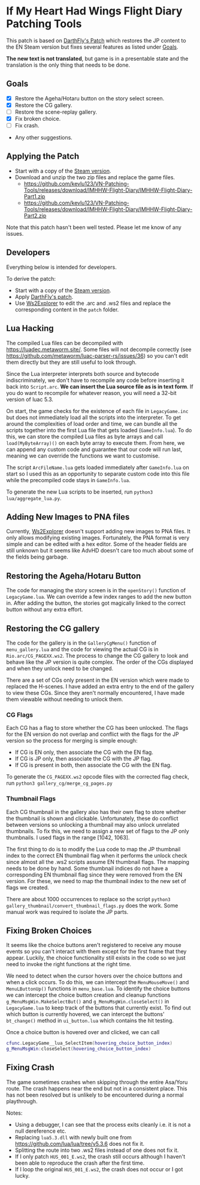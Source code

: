 # If My Heart Had Wings Flight Diary Patching Tools

This patch is based on [DarthFly's Patch](https://www.reddit.com/r/IMHHW/comments/10ul2nc/if_my_heart_had_wings_flight_diary_restoration/) which restores the JP content to the EN Steam version but fixes several features as listed under [Goals](#goals).

**The new text is not translated**, but game is in a presentable state and the translation is the only thing that needs to be done.

## Goals

- [x] Restore the Ageha/Hotaru button on the story select screen.
- [x] Restore the CG gallery.
- [ ] Restore the scene-replay gallery. 
- [x] Fix broken choice.
- [ ] Fix crash.
- Any other suggestions.

## Applying the Patch

- Start with a copy of the [Steam version](https://vndb.org/r58996).
- Download and unzip the two zip files and replace the game files.
  - <https://github.com/kevlu123/VN-Patching-Tools/releases/download/IMHHW-Flight-Diary/IMHHW-Flight-Diary-Part1.zip>
  - <https://github.com/kevlu123/VN-Patching-Tools/releases/download/IMHHW-Flight-Diary/IMHHW-Flight-Diary-Part2.zip>

Note that this patch hasn't been well tested. Please let me know of any issues.

## Developers

Everything below is intended for developers.

To derive the patch:
- Start with a copy of the [Steam version](https://vndb.org/r58996).
- Apply [DarthFly's patch](https://www.reddit.com/r/IMHHW/comments/10ul2nc/if_my_heart_had_wings_flight_diary_restoration/).
- Use [Ws2Explorer](../Ws2Explorer) to edit the .arc and .ws2 files and replace the corresponding content in the `patch` folder.

## Lua Hacking

The compiled Lua files can be decompiled with <https://luadec.metaworm.site/>. Some files will not decompile correctly (see <https://github.com/metaworm/luac-parser-rs/issues/36>) so you can't edit them directly but they are still useful to look through.

Since the Lua interpreter interprets both source and bytecode indiscriminately, we don't have to recompile any code before inserting it back into `Script.arc`. **We can insert the Lua source file as is in text form**. If you do want to recompile for whatever reason, you will need a 32-bit version of luac 5.3.

On start, the game checks for the existence of each file in `LegacyGame.inc` but does not immediately load all the scripts into the interpreter. To get around the complexities of load order and time, we can bundle all the scripts together into the first Lua file that gets loaded (`GameInfo.lua`). To do this, we can store the compiled Lua files as byte arrays and call `load(MyByteArray)()` on each byte array to execute them. From here, we can append any custom code and guarantee that our code will run last, meaning we can override the functions we want to customise.

The script `ArcFileName.lua` gets loaded immediately after `GameInfo.lua` on start so I used this as an opportunity to separate custom code into this file while the precompiled code stays in `GameInfo.lua`.

To generate the new Lua scripts to be inserted, run `python3 lua/aggregate_lua.py`.

## Adding New Images to PNA files

Currently, [Ws2Explorer](../Ws2Explorer) doesn't support adding new images to PNA files. It only allows modifying existing images. Fortunately, the PNA format is very simple and can be edited with a hex editor. Some of the header fields are still unknown but it seems like AdvHD doesn't care too much about some of the fields being garbage.

## Restoring the Ageha/Hotaru Button

The code for managing the story screen is in the `openStory()` function of `LegacyGame.lua`. We can override a few index ranges to add the new button in. After adding the button, the stories got magically linked to the correct button without any extra effort.

## Restoring the CG gallery

The code for the gallery is in the `GalleryCgMenu()` function of `menu_gallery.lua` and the code for viewing the actual CG is in `Rio.arc/CG_PAGEXX.ws2`. The process to change the CG gallery to look and behave like the JP version is quite complex. The order of the CGs displayed and when they unlock need to be changed.

There are a set of CGs only present in the EN version which were made to replaced the H-scenes. I have added an extra entry to the end of the gallery to view these CGs. Since they aren't normally encountered, I have made them viewable without needing to unlock them.

### CG Flags

Each CG has a flag to store whether the CG has been unlocked. The flags for the EN version do not overlap and conflict with the flags for the JP version so the process for merging is simple enough:
- If CG is EN only, then associate the CG with the EN flag.
- If CG is JP only, then associate the CG with the JP flag.
- If CG is present in both, then associate the CG with the EN flag.

To generate the `CG_PAGEXX.ws2` opcode files with the corrected flag check, run `python3 gallery_cg/merge_cg_pages.py`

### Thumbnail Flags

Each CG thumbnail in the gallery also has their own flag to store whether the thumbnail is shown and clickable. Unfortunately, these do conflict between versions so unlocking a thumbnail may also unlock unrelated thumbnails. To fix this, we need to assign a new set of flags to the JP only thumbnails. I used flags in the range [1042, 1063].

The first thing to do is to modify the Lua code to map the JP thumbnail index to the correct EN thumbnail flag when it performs the unlock check since almost all the .ws2 scripts assume EN thumbnail flags. The mapping needs to be done by hand. Some thumbnail indices do not have a corresponding EN thumbnail flag since they were removed from the EN version. For these, we need to map the thumbnail index to the new set of flags we created.

There are about 1000 occurrences to replace so the script `python3 gallery_thumbnail/convert_thumbnail_flags.py` does the work. Some manual work was required to isolate the JP parts.

## Fixing Broken Choices

It seems like the choice buttons aren't registered to receive any mouse events so you can't interact with them except for the first frame that they appear. Luckily, the choice functionality still exists in the code so we just need to invoke the right functions at the right time.

We need to detect when the cursor hovers over the choice buttons and when a click occurs. To do this, we can intercept the `MenuMouseMove()` and `MenuLButtonUp()` functions in `menu_base.lua`. To identify the choice buttons we can intercept the choice button creation and cleanup functions `g_MenuMsgWin.MakeSelectBut()` and `g_MenuMsgWin.closeSelect()` in `LegacyGame.lua` to keep track of the buttons that currently exist. To find out which button is currently hovered, we can intercept the buttons' `bt_change()` method in `ui_button.lua` which contains the hit testing.

Once a choice button is hovered over and clicked, we can call
```lua
cfunc.LegacyGame__lua_SelectItem(hovering_choice_button_index)
g_MenuMsgWin:closeSelect(hovering_choice_button_index)
```

## Fixing Crash

The game sometimes crashes when skipping through the entire Asa/Yoru route. The crash happens near the end but not in a consistent place. This has not been resolved but is unlikely to be encountered during a normal playthrough.

Notes:
- Using a debugger, I can see that the process exits cleanly i.e. it is not a null dereference etc.
- Replacing `lua5.3.dll` with newly built one from <https://github.com/lua/lua/tree/v5.3.6> does not fix it.
- Splitting the route into two .ws2 files instead of one does not fix it.
- If I only patch `HUS_001_E.ws2`, the crash still occurs although I haven't been able to reproduce the crash after the first time.
- If I loop the original `HUS_001_E.ws2`, the crash does not occur or I got lucky.
